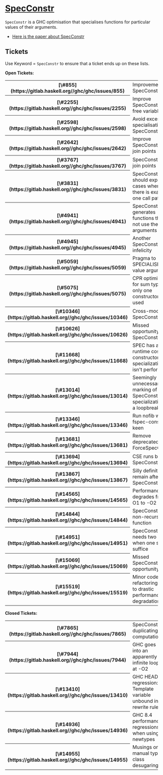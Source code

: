 # [SpecConstr](spec-constr)

`SpecConstr` is a GHC optimisation that specialises functions for particular values of their arguments.

- [Here is the paper about SpecConstr](https://www.microsoft.com/en-us/research/publication/system-f-with-type-equality-coercions-2/)

## Tickets


Use Keyword = `SpecConstr` to ensure that a ticket ends up on these lists.

**Open Tickets:**

<table><tr><th>[\#855](https://gitlab.haskell.org//ghc/ghc/issues/855)</th>
<td>Improvements to SpecConstr</td></tr>
<tr><th>[\#2255](https://gitlab.haskell.org//ghc/ghc/issues/2255)</th>
<td>Improve SpecConstr for free variables</td></tr>
<tr><th>[\#2598](https://gitlab.haskell.org//ghc/ghc/issues/2598)</th>
<td>Avoid excessive specialisation in SpecConstr</td></tr>
<tr><th>[\#2642](https://gitlab.haskell.org//ghc/ghc/issues/2642)</th>
<td>Improve SpecConstr for join points</td></tr>
<tr><th>[\#3767](https://gitlab.haskell.org//ghc/ghc/issues/3767)</th>
<td>SpecConstr for join points</td></tr>
<tr><th>[\#3831](https://gitlab.haskell.org//ghc/ghc/issues/3831)</th>
<td>SpecConstr should exploit cases where there is exactly one call pattern</td></tr>
<tr><th>[\#4941](https://gitlab.haskell.org//ghc/ghc/issues/4941)</th>
<td>SpecConstr generates functions that do not use their arguments</td></tr>
<tr><th>[\#4945](https://gitlab.haskell.org//ghc/ghc/issues/4945)</th>
<td>Another SpecConstr infelicity</td></tr>
<tr><th>[\#5059](https://gitlab.haskell.org//ghc/ghc/issues/5059)</th>
<td>Pragma to SPECIALISE on value arguments</td></tr>
<tr><th>[\#5075](https://gitlab.haskell.org//ghc/ghc/issues/5075)</th>
<td>CPR optimisation for sum types if only one constructor is used</td></tr>
<tr><th>[\#10346](https://gitlab.haskell.org//ghc/ghc/issues/10346)</th>
<td>Cross-module SpecConstr</td></tr>
<tr><th>[\#10626](https://gitlab.haskell.org//ghc/ghc/issues/10626)</th>
<td>Missed opportunity for SpecConstr</td></tr>
<tr><th>[\#11668](https://gitlab.haskell.org//ghc/ghc/issues/11668)</th>
<td>SPEC has a runtime cost if constructor specialization isn't performed</td></tr>
<tr><th>[\#13014](https://gitlab.haskell.org//ghc/ghc/issues/13014)</th>
<td>Seemingly unnecessary marking of a SpecConstr specialization as a loopbreaker</td></tr>
<tr><th>[\#13346](https://gitlab.haskell.org//ghc/ghc/issues/13346)</th>
<td>Run nofib with -fspec-constr-keen</td></tr>
<tr><th>[\#13681](https://gitlab.haskell.org//ghc/ghc/issues/13681)</th>
<td>Remove deprecated ForceSpecConstr</td></tr>
<tr><th>[\#13694](https://gitlab.haskell.org//ghc/ghc/issues/13694)</th>
<td>CSE runs before SpecConstr</td></tr>
<tr><th>[\#13867](https://gitlab.haskell.org//ghc/ghc/issues/13867)</th>
<td>Silly definitions remain after SpecConstr</td></tr>
<tr><th>[\#14565](https://gitlab.haskell.org//ghc/ghc/issues/14565)</th>
<td>Performance degrades from -O1 to -O2</td></tr>
<tr><th>[\#14844](https://gitlab.haskell.org//ghc/ghc/issues/14844)</th>
<td>SpecConstr also non-recursive function</td></tr>
<tr><th>[\#14951](https://gitlab.haskell.org//ghc/ghc/issues/14951)</th>
<td>SpecConstr needs two runs when one should suffice</td></tr>
<tr><th>[\#15069](https://gitlab.haskell.org//ghc/ghc/issues/15069)</th>
<td>Missed SpecConstr opportunity</td></tr>
<tr><th>[\#15519](https://gitlab.haskell.org//ghc/ghc/issues/15519)</th>
<td>Minor code refactoring leads to drastic performance degradation</td></tr></table>

**Closed Tickets:**

<table><tr><th>[\#7865](https://gitlab.haskell.org//ghc/ghc/issues/7865)</th>
<td>SpecConstr duplicating computations</td></tr>
<tr><th>[\#7944](https://gitlab.haskell.org//ghc/ghc/issues/7944)</th>
<td>GHC goes into an apparently infinite loop at -O2</td></tr>
<tr><th>[\#13410](https://gitlab.haskell.org//ghc/ghc/issues/13410)</th>
<td>GHC HEAD regression: Template variable unbound in rewrite rule</td></tr>
<tr><th>[\#14936](https://gitlab.haskell.org//ghc/ghc/issues/14936)</th>
<td>GHC 8.4 performance regressions when using newtypes</td></tr>
<tr><th>[\#14955](https://gitlab.haskell.org//ghc/ghc/issues/14955)</th>
<td>Musings on manual type class desugaring</td></tr></table>